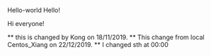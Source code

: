 Hello-world
Hello!

Hi everyone!

** this is changed by Kong on 18/11/2019.
** This change from local Centos_Xiang on 22/12/2019.
** I changed sth at 00:00
